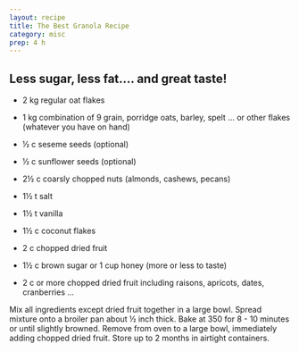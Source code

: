 ```yaml
---
layout: recipe
title: The Best Granola Recipe
category: misc
prep: 4 h
---
```

Less sugar, less fat.... and great taste!
---
- 2 kg regular oat flakes
- 1 kg combination of 9 grain, porridge oats, barley, spelt ... or other flakes (whatever you have on hand)
- ½ c seseme seeds (optional)
- ½ c sunflower seeds (optional)
- 2½ c coarsly chopped nuts (almonds, cashews, pecans)
- 1½ t salt
- 1½ t vanilla
- 1½ c coconut flakes
- 2 c chopped dried fruit
- 1½ c brown sugar or 1 cup honey (more or less to taste)

- 2 c or more chopped dried fruit including raisons, apricots, dates, cranberries ...

Mix all ingredients except dried fruit together in a large bowl. Spread mixture onto a broiler pan about ½ inch thick. Bake at 350 for 8 - 10
minutes or until slightly browned. Remove from oven to a large bowl, immediately adding chopped dried fruit. Store up to 2 months in airtight containers.
